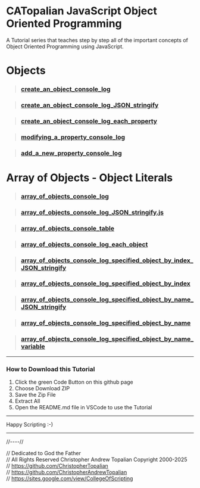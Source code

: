 # CATopalian JavaScript Object Oriented Programming
A Tutorial series that teaches step by step all of the important concepts of Object Oriented Programming using JavaScript.

# Objects

> ### [create_an_object_console_log](src/js/001_objects/001_create_an_object_console_log.js)  

> ### [create_an_object_console_log_JSON_stringify](src/js/001_objects/002_create_an_object_console_log_JSON_stringify.js)  

> ### [create_an_object_console_log_each_property](src/js/001_objects/003_create_an_object_console_log_each_property.js)  

> ### [modifying_a_property_console_log](src/js/001_objects/004_modifying_a_property_console_log.js)  

> ### [add_a_new_property_console_log](src/js/001_objects/005_add_a_new_property_console_log.js)  

> ## 

# Array of Objects - Object Literals  

> ### [array_of_objects_console_log](src/js/002_array_of_objects_object_literals/001_aoo_console_log.js)  

> ### [array_of_objects_console_log_JSON_stringify.js](src/js/002_array_of_objects_object_literals/002_aoo_console_log_JSON_stringify.js)  

> ### [array_of_objects_console_table](src/js/002_array_of_objects_object_literals/003_aoo_console_table.js)  

> ### [array_of_objects_console_log_each_object](src/js/002_array_of_objects_object_literals/004_aoo_console_log_each_object.js)  

> ### [array_of_objects_console_log_specified_object_by_index_JSON_stringify](src/js/002_array_of_objects_object_literals/005_aoo_console_log_specified_object_by_index_JSON_stringify.js)  

> ### [array_of_objects_console_log_specified_object_by_index](src/js/002_array_of_objects_object_literals/006_aoo_console_log_specified_object_by_index.js)  

> ### [array_of_objects_console_log_specified_object_by_name_JSON_stringify](src/js/002_array_of_objects_object_literals/007_aoo_console_log_specified_object_by_name_JSON_stringify.js)  

> ### [array_of_objects_console_log_specified_object_by_name](src/js/002_array_of_objects_object_literals/008_aoo_console_log_specified_object_by_name.js)  

> ### [array_of_objects_console_log_specified_object_by_name_variable](src/js/002_array_of_objects_object_literals/009_aoo_console_log_specified_object_by_name_variable.js)  

---

### How to Download this Tutorial
1. Click the green Code Button on this github page
2. Choose Download ZIP
3. Save the Zip File
4. Extract All
5. Open the README.md file in VSCode to use the Tutorial

---

Happy Scripting :-)

---

//----//

// Dedicated to God the Father  
// All Rights Reserved Christopher Andrew Topalian Copyright 2000-2025  
// https://github.com/ChristopherTopalian  
// https://github.com/ChristopherAndrewTopalian  
// https://sites.google.com/view/CollegeOfScripting


